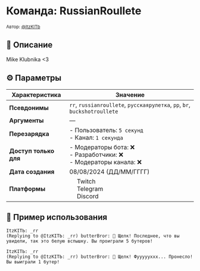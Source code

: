# Команда: RussianRoullete  
<sup>Автор: [@ItzKITb](twitch.tv/itzkitb)</sup>  

## 📝 Описание  
Mike Klubnika <3  

## ⚙️ Параметры  
| Характеристика        | Значение                     |  
|-----------------------|------------------------------|  
| **Псевдонимы**        | `rr`, `russianroullete`, `русскаярулетка`, `рр`, `br`, `buckshotroullete` |  
| **Аргументы**         | — |  
| **Перезарядка**       | - Пользователь: `5 секунд`<br>- Канал: `1 секунда` |  
| **Доступ только для** | - Модераторы бота: ❌<br>- Разработчики: ❌<br>- Модераторы канала: ❌ |  
| **Дата создания**     | 08/08/2024 (ДД/ММ/ГГГГ)      |  
| **Платформы**         | <img src="https://upload.wikimedia.org/wikipedia/commons/thumb/c/ce/Twitch_logo_2019.svg/512px-Twitch_logo_2019.svg.png" width="16"> Twitch<br><img src="https://upload.wikimedia.org/wikipedia/commons/thumb/8/83/Telegram_2019_Logo.svg/512px-Telegram_2019_Logo.svg.png" width="16"> Telegram<br><img src="https://upload.wikimedia.org/wikipedia/ru/thumb/b/b7/Discord_logo_svg.svg/675px-Discord_logo_svg.svg.png" width="16"> Discord |

## 💬 Пример использования
```
ItzKITЬ: _rr
(Replying to @ItzKITЬ: _rr) butterBror: 🔫 Щелк! Последнее, что вы увидели, так это белую вспышку. Вы проиграли 5 бутеров!

ItzKITЬ: _rr
(Replying to @ItzKITЬ: _rr) butterBror: 🔫 Щелк! Фуууууххх... Пронесло! Вы выиграли 1 бутер!
```